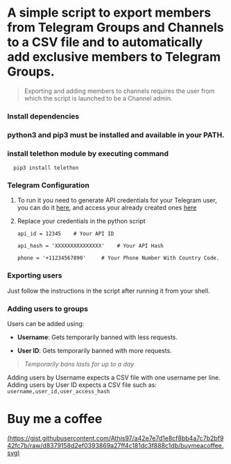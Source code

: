 # A simple script to export members from Telegram Groups and Channels to a CSV file and to automatically add exclusive members to Telegram Groups.

> Exporting and adding members to channels requires the user from which the script is launched to be a Channel admin.

### Install dependencies

### **python3** and **pip3** must be installed and available in your PATH.

### install telethon module by executing command 
      pip3 install telethon

### Telegram Configuration

1. To run it you need to generate API credentials for your Telegram user, you can do it [here](https://core.telegram.org/api/obtaining_api_id), and access your already created ones [here](https://my.telegram.org/apps)
2. Replace your credentials in the python script

    ```
    api_id = 12345    # Your API ID

    api_hash = 'XXXXXXXXXXXXXXX'    # Your API Hash

    phone = '+11234567890'     # Your Phone Number With Country Code.
    ```

### Exporting users

Just follow the instructions in the script after running it from your shell.

### Adding users to groups

Users can be added using:

- **Username**: Gets temporarily banned with less requests.

- **User ID**: Gets temporarily banned with more requests.

> *Temporarily bans lasts for up to a day*

Adding users by Username expects a CSV file with one username per line.
Adding users by User ID expects a CSV file such as: `username,user_id,user_access_hash`

 # Buy me a coffee
 [(https://gist.githubusercontent.com/Athis97/a42e7e7d1e8cf8bb4a7c7b2bf942fc7b/raw/d8379158d2ef0393869a27ff4c181dc3f888c1db/buymeacoffee.svg)](https://paypal.me/Arun98)
 

